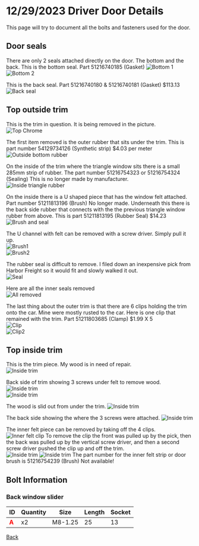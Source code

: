 # 12/29/2023 Driver Door Details
This page will try to document all the bolts and fasteners used for the door.  

## Door seals  
There are only 2 seals attached directly on the door.  The bottom and the back.  This is the bottom seal.  Part 51216740185 (Gasket) 
![Bottom 1](../Images/Door/bottom_seal.jpeg)  
![Bottom 2](../Images/Door/bottom_seal2.jpeg)  

This is the back seal.  Part 51216740180 & 51216740181 (Gasket) $113.13
![Back seal](../Images/Door/back_seal.jpeg)  

## Top outside trim
This is the trim in question.  It is being removed in the picture.  
![Top Chrome](../Images/Door/OuterTrim.jpeg) 

The first item removed is the outer rubber that sits under the trim.  This is part number 54129734126 (Synthetic strip)  $4.03 per meter  
![Outside bottom rubber](../Images/Door/outsidetoptrim_rubber.jpeg) 

On the inside of the trim where the triangle window sits there is a small 285mm strip of rubber.  The part number 51216754323 or 51216754324 (Sealing)  This is no longer made by manufacturer.  
![Inside triangle rubber](../Images/Door/sealing_rubber.jpeg) 

On the inside there is a U shaped piece that has the window felt attached.  Part number 51211813196 (Brush)  No longer made.  Underneath this there is the back side rubber that connects with the the previous triangle window rubber from above.  This is part 51211813195 (Rubber Seal)  $14.23  
![Brush and seal](../Images/Door/inside_upper_trim.jpeg)  

The U channel with felt can be removed with a screw driver.  Simply pull it up.  
![Brush1](../Images/Door/remove_felt.jpeg)    
![Brush2](../Images/Door/felt_removed.jpeg)    

The rubber seal is difficult to remove.  I filed down an inexpensive pick from Harbor Freight so it would fit and slowly walked it out.  
![Seal](../Images/Door/pick_rubber_seal.jpeg)  

Here are all the inner seals removed  
![All removed](../Images/Door/inner_seals_removed.jpeg)  

The last thing about the outer trim is that there are 6 clips holding the trim onto the car.  Mine were mostly rusted to the car.  Here is one clip that remained with the trim.  Part 51211803685 (Clamp)  $1.99 X 5  
![Clip](../Images/Door/mounting_clip.jpeg)  
![Clip2](../Images/Door/mounting_clip2.jpeg)  

## Top inside trim
This is the trim piece.  My wood is in need of repair.  
![Inside trim](../Images/Door/inside_trim.jpeg)  

Back side of trim showing 3 screws under felt to remove wood.  
![Inside trim](../Images/Door/inside_trim_back.jpeg)    
![Inside trim](../Images/Door/wood_screws.jpeg) 

The wood is slid out from under the trim.
![Inside trim](../Images/Door/wood_removal.jpeg)  

The back side showing the where the 3 screws were attached.
![Inside trim](../Images/Door/wood_back.jpeg)  

The inner felt piece can be removed by taking off the 4 clips.  
![Inner felt clip](../Images/Door/inner_felt_clip.jpeg) 
To remove the clip the front was pulled up by the pick, then the back was pulled up by the vertical screw driver, and then a second screw driver pushed the clip up and off the trim.  
![Inside trim](../Images/Door/spread_clip.jpeg) 
![Inside trim](../Images/Door/remove_clip.jpeg) 
The part number for the inner felt strip or door brush is 51216754239 (Brush) Not available!  

## Bolt Information
### Back window slider
|ID|Quantity|Size|Length|Socket|
|--|--------|----|------|------|
|<b style='color:red'> A </b>|x2|M8-1.25|25|13|

[Back](../readme.md)
